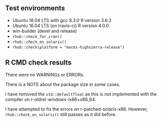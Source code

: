 ## Test environments
* Ubuntu 18.04 LTS with gcc 8.3.0
  R version 3.6.3  
* Ubuntu 16.04 LTS (on travis-ci)
  R version 4.0.0
* win-builder (devel and release)
* `rhub::check_for_cran()`
* `rhub::check_on_solaris()`
* `rhub::check(platform = "macos-highsierra-release")`
  
## R CMD check results
There were no WARNINGs or ERRORs.

There is a NOTE about the package size in some cases.

I have removed the `std::defaultfloat` as this is not implemented with the 
compiler on r-oldrel-windows-ix86+x86_64.

I have attempted to fix the errors on r-patched-solaris-x86. However, 
`rhub::check_on_solaris()` still passes as it did before.
